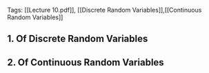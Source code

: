 Tags: [[Lecture 10.pdf]], [[Discrete Random Variables]],[[Continuous Random Variables]]

## 1. Of Discrete Random Variables
## 2. Of Continuous Random Variables